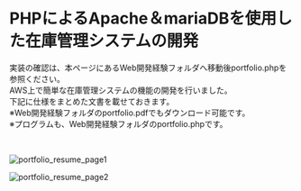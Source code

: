 # PHPによるApache＆mariaDBを使用した在庫管理システムの開発
実装の確認は、本ページにあるWeb開発経験フォルダへ移動後portfolio.phpを参照ください。
<br>
AWS上で簡単な在庫管理システムの機能の開発を行いました。<br>
下記に仕様をまとめた文書を載せておきます。<br>
※Web開発経験フォルダのportfolio.pdfでもダウンロード可能です。<br>
※プログラムも、Web開発経験フォルダのportfolio.phpです。<br>

<br>

![portfolio_resume_page1](https://user-images.githubusercontent.com/67217703/129176334-377e8662-aa0c-497e-881e-624e610b1a7d.png)
<br>

![portfolio_resume_page2](https://user-images.githubusercontent.com/67217703/129176364-6605c952-f512-446a-a61e-363acf80cdfd.png)
